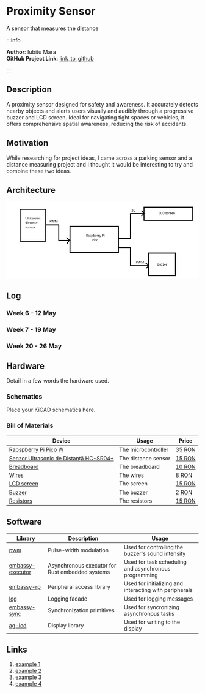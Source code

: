 # Proximity Sensor
A sensor that measures the distance

:::info 

**Author**: Iubitu Mara \
**GitHub Project Link**: [link_to_github](https://github.com/UPB-FILS-MA/project-MaraIubitu.git)

:::

## Description

A proximity sensor designed for safety and awareness. It accurately detects nearby objects and alerts users visually and audibly through a progressive buzzer and LCD screen. Ideal for navigating tight spaces or vehicles, it offers comprehensive spatial awareness, reducing the risk of accidents.

## Motivation

While researching for project ideas, I came across a parking sensor and a distance measuring project and I thought it would be interesting to try and combine these two ideas.

## Architecture 

![architecture](architectureMaraIubitu.jpg)

## Log

<!-- write every week your progress here -->

### Week 6 - 12 May

### Week 7 - 19 May

### Week 20 - 26 May

## Hardware

Detail in a few words the hardware used.

### Schematics

Place your KiCAD schematics here.

### Bill of Materials

<!-- Fill out this table with all the hardware components that you might need.

The format is 
```
| [Device](link://to/device) | This is used ... | [price](link://to/store) |

```

-->

| Device | Usage | Price |
|--------|--------|-------|
| [Rapspberry Pi Pico W](https://www.raspberrypi.com/documentation/microcontrollers/raspberry-pi-pico.html) | The microcontroller | [35 RON](https://www.optimusdigital.ro/en/raspberry-pi-boards/12394-raspberry-pi-pico-w.html) |
| [Senzor Ultrasonic de Distanță HC-SR04+](https://www.optimusdigital.ro/ro/senzori-senzori-ultrasonici/2328-senzor-ultrasonic-de-distana-hc-sr04-compatibil-33-v-i-5-v.html?search_query=hc-sr04&results=33) | The distance sensor | [15 RON](https://www.optimusdigital.ro/ro/senzori-senzori-ultrasonici/2328-senzor-ultrasonic-de-distana-hc-sr04-compatibil-33-v-i-5-v.html?search_query=hc-sr04&results=33) |
| [Breadboard](https://www.optimusdigital.ro/ro/prototipare-breadboard-uri/8-breadboard-830-points.html?search_query=breadboard&results=145) | The breadboard | [10 RON](https://www.optimusdigital.ro/ro/prototipare-breadboard-uri/8-breadboard-830-points.html?search_query=breadboard&results=145) |
| [Wires](https://www.optimusdigital.ro/ro/fire-fire-mufate/12-set-de-cabluri-pentru-breadboard.html?search_query=breadboard&results=145) | The wires | [8 RON](https://www.optimusdigital.ro/ro/fire-fire-mufate/12-set-de-cabluri-pentru-breadboard.html?search_query=breadboard&results=145) |
| [LCD screen](https://www.optimusdigital.ro/ro/optoelectronice-lcd-uri/62-lcd-1602-cu-interfata-i2c-si-backlight-galben-verde.html?search_query=LCD+1602+cu+Interfata+I2C+si+Backlight+Albastru&results=2) | The screen | [15 RON](https://www.optimusdigital.ro/ro/optoelectronice-lcd-uri/62-lcd-1602-cu-interfata-i2c-si-backlight-galben-verde.html?search_query=LCD+1602+cu+Interfata+I2C+si+Backlight+Albastru&results=2) |
| [Buzzer](https://www.optimusdigital.ro/ro/audio-buzzere/12247-buzzer-pasiv-de-33v-sau-3v.html?search_query=buzzer&results=62) | The buzzer | [2 RON](https://www.optimusdigital.ro/ro/audio-buzzere/12247-buzzer-pasiv-de-33v-sau-3v.html?search_query=buzzer&results=62) |
| [Resistors](https://www.optimusdigital.ro/ro/componente-electronice-rezistoare/33-rezistoare-set.html?search_query=rezistente&results=115) | The resistors | [15 RON](https://www.optimusdigital.ro/ro/componente-electronice-rezistoare/33-rezistoare-set.html?search_query=rezistente&results=115) |

## Software

| Library | Description | Usage |
|---------|-------------|-------|
|[pwm](https://docs.embassy.dev/embassy-nrf/git/nrf52840/pwm/index.html)|Pulse-width modulation |Used for controlling the buzzer's sound intensity |
|[embassy-executor](https://docs.embassy.dev/embassy-executor/git/std/index.html)|Asynchronous executor for Rust embedded systems| Used for task scheduling and asynchronous programming|
|[embassy-rp](https://docs.embassy.dev/embassy-rp/git/rp2040/index.html)| Peripheral access library |Used for initializing and interacting with peripherals |
|[log](https://docs.embassy.dev/embassy-usb-logger/git/default/index.html)|Logging facade |Used for logging messages |
| [embassy-sync](https://github.com/embassy-rs/embassy/tree/main/embassy-sync) | Synchronization primitives | Used for syncronizing asynchronous tasks |
| [ag-lcd](https://github.com/mjhouse/ag-lcd) | Display library | Used for writing to the display |

## Links

<!-- Add a few links that inspired you and that you think you will use for your project -->

1. [example 1](https://www.bekirbilge.com/blog/2022/12/03/parking-sensor-with-raspberry-pi-pico-w-and-hc-sr04/)
2. [example 2](https://www.instructables.com/Raspberry-Pi-Pico-and-Proximity-Sensor/)
3. [example 3](https://www.youtube.com/watch?v=5U1DCcJfwH4)
4. [example 4](https://youtu.be/JvQKZXCYMUM?si=4Tzn40Ns30Ax0ocM)